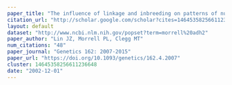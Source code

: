 ```yaml
---
paper_title: "The influence of linkage and inbreeding on patterns of nucleotide sequence diversity at duplicate alcohol dehydrogenase loci in wild barley (<i>Hordeum vulgare</i> ssp. <i>spontaneum</i>)"
citation_url: "http://scholar.google.com/scholar?cites=14645358256611236648&as_sdt=5,24&sciodt=0,24&hl=en"
layout: default
dataset: "http://www.ncbi.nlm.nih.gov/popset?term=morrell%20adh2"
paper_author: "Lin JZ, Morrell PL, Clegg MT"
num_citations: "48"
paper_journal: "Genetics 162: 2007-2015"
paper_url: "https://doi.org/10.1093/genetics/162.4.2007"
cluster: 14645358256611236648
date: "2002-12-01"
---
```

